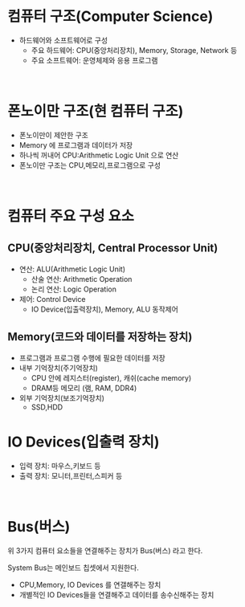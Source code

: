 # 컴퓨터 구조(Computer Science)


- 하드웨어와 소프트웨어로 구성
  - 주요 하드웨어: CPU(중앙처리장치), Memory, Storage, Network 등
  - 주요 소프트웨어: 운영체제와 응용 프로그램

<br>

# 폰노이만 구조(현 컴퓨터 구조)
-  폰노이만이 제안한 구조
-  Memory 에 프로그램과 데이터가 저장
-  하나씩 꺼내어 CPU:Arithmetic Logic Unit 으로 연산
- 폰노이만 구조는 CPU,메모리,프로그램으로 구성

<br>

# 컴퓨터 주요 구성 요소


## CPU(중앙처리장치, Central Processor Unit)
- 연산: ALU(Arithmetic Logic Unit)
  - 산술 연산: Arithmetic Operation
  - 논리 연산: Logic Operation
- 제어: Control Device
  - IO Device(입출력장치), Memory, ALU 동작제어


## Memory(코드와 데이터를 저장하는 장치)
- 프로그램과 프로그램 수행에 필요한 데이터를 저장
- 내부 기억장치(주기억장치)
  - CPU 안에 레지스터(register), 캐쉬(cache memory)
  - DRAM등 메모리 (램, RAM, DDR4)
- 외부 기억장치(보조기억장치)
  - SSD,HDD



# IO Devices(입출력 장치)
- 입력 장치: 마우스,키보드 등
- 출력 장치: 모니터,프린터,스피커 등


<br>


# Bus(버스)
위 3가지 컴퓨터 요소들을 연결해주는 장치가
Bus(버스) 라고 한다.

System Bus는 메인보드 칩셋에서 지원한다.

- CPU,Memory, IO Devices 를 연갤해주는 장치
- 개별적인 IO Devices들을 연결해주고 데이터를 송수신해주는 장치
  

